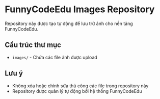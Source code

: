 # FunnyCodeEdu Images Repository

Repository này được tạo tự động để lưu trữ ảnh cho nền tảng FunnyCodeEdu.

## Cấu trúc thư mục
- `images/` - Chứa các file ảnh được upload

## Lưu ý
- Không xóa hoặc chỉnh sửa thủ công các file trong repository này
- Repository được quản lý tự động bởi hệ thống FunnyCodeEdu
